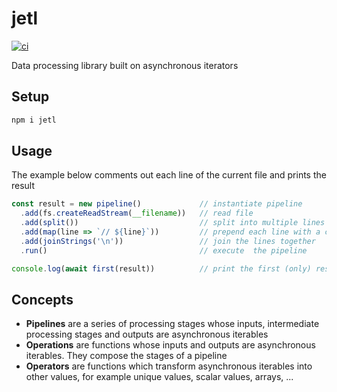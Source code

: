 # jetl

[![ci](https://github.com/simoneb/jetl/actions/workflows/ci.yml/badge.svg)](https://github.com/simoneb/jetl/actions/workflows/ci.yml)

Data processing library built on asynchronous iterators

## Setup

```sh
npm i jetl
```

## Usage

The example below comments out each line of the current file and prints the result

<!-- prettier-ignore-start -->

```js
const result = new pipeline()             // instantiate pipeline
  .add(fs.createReadStream(__filename))   // read file
  .add(split())                           // split into multiple lines
  .add(map(line => `// ${line}`))         // prepend each line with a comment
  .add(joinStrings('\n'))                 // join the lines together
  .run()                                  // execute  the pipeline

console.log(await first(result))          // print the first (only) result
```
<!-- prettier-ignore-end -->

## Concepts

- **Pipelines** are a series of processing stages whose inputs, intermediate processing stages and outputs are asynchronous iterables
- **Operations** are functions whose inputs and outputs are asynchronous iterables. They compose the stages of a pipeline
- **Operators** are functions which transform asynchronous iterables into other values, for example unique values, scalar values, arrays, ...
